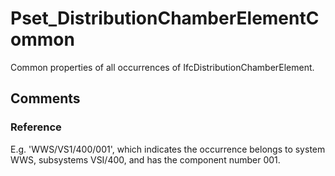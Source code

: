 # Pset_DistributionChamberElementCommon

Common properties of all occurrences of IfcDistributionChamberElement.


## Comments

### Reference

E.g. 'WWS/VS1/400/001', which indicates the occurrence belongs to system WWS, subsystems VSI/400, and has the component number 001.

